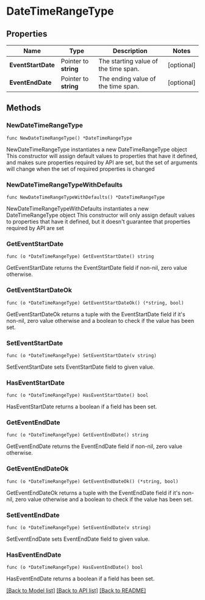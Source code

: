 # DateTimeRangeType

## Properties

Name | Type | Description | Notes
------------ | ------------- | ------------- | -------------
**EventStartDate** | Pointer to **string** | The starting value of the time span. | [optional] 
**EventEndDate** | Pointer to **string** | The ending value of the time span. | [optional] 

## Methods

### NewDateTimeRangeType

`func NewDateTimeRangeType() *DateTimeRangeType`

NewDateTimeRangeType instantiates a new DateTimeRangeType object
This constructor will assign default values to properties that have it defined,
and makes sure properties required by API are set, but the set of arguments
will change when the set of required properties is changed

### NewDateTimeRangeTypeWithDefaults

`func NewDateTimeRangeTypeWithDefaults() *DateTimeRangeType`

NewDateTimeRangeTypeWithDefaults instantiates a new DateTimeRangeType object
This constructor will only assign default values to properties that have it defined,
but it doesn't guarantee that properties required by API are set

### GetEventStartDate

`func (o *DateTimeRangeType) GetEventStartDate() string`

GetEventStartDate returns the EventStartDate field if non-nil, zero value otherwise.

### GetEventStartDateOk

`func (o *DateTimeRangeType) GetEventStartDateOk() (*string, bool)`

GetEventStartDateOk returns a tuple with the EventStartDate field if it's non-nil, zero value otherwise
and a boolean to check if the value has been set.

### SetEventStartDate

`func (o *DateTimeRangeType) SetEventStartDate(v string)`

SetEventStartDate sets EventStartDate field to given value.

### HasEventStartDate

`func (o *DateTimeRangeType) HasEventStartDate() bool`

HasEventStartDate returns a boolean if a field has been set.

### GetEventEndDate

`func (o *DateTimeRangeType) GetEventEndDate() string`

GetEventEndDate returns the EventEndDate field if non-nil, zero value otherwise.

### GetEventEndDateOk

`func (o *DateTimeRangeType) GetEventEndDateOk() (*string, bool)`

GetEventEndDateOk returns a tuple with the EventEndDate field if it's non-nil, zero value otherwise
and a boolean to check if the value has been set.

### SetEventEndDate

`func (o *DateTimeRangeType) SetEventEndDate(v string)`

SetEventEndDate sets EventEndDate field to given value.

### HasEventEndDate

`func (o *DateTimeRangeType) HasEventEndDate() bool`

HasEventEndDate returns a boolean if a field has been set.


[[Back to Model list]](../README.md#documentation-for-models) [[Back to API list]](../README.md#documentation-for-api-endpoints) [[Back to README]](../README.md)


